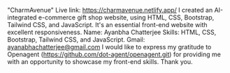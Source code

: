 "CharmAvenue"
Live link: https://charmavenue.netlify.app/
I created an AI-integrated e-commerce gift shop website, using HTML, CSS, Bootstrap, Tailwind CSS, and JavaScript.
It's an essential front-end website with excellent responsiveness.
Name: Ayanbha Chatterjee
Skills: HTML, CSS, Bootstrap, Tailwind CSS, and JavaScript.
Gmail: ayanabhachatterjee@gmail.com
I would like to express my gratitude to Openagent (https://github.com/dot-agent/openagent.git) for providing me with an opportunity to showcase my front-end skills. Thank you.

